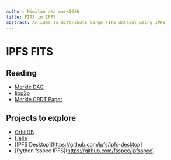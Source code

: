 ```yaml
---
author: Nimalan aka mark1626
title: FITS in IPFS
abstract: An idea to distribute large FITS dataset using IPFS
---
```


# IPFS FITS

## Reading

- [Merkle DAG](https://proto.school/merkle-dags/06)
- [libp2p](https://libp2p.io/)
- [Merkle CRDT Paper](https://arxiv.org/pdf/2004.00107)

## Projects to explore

- [OrbitDB](https://github.com/orbitdb/orbitdb)
- [Helia](https://github.com/ipfs/helia)
- [IPFS Desktop](https://github.com/ipfs/ipfs-desktop]
- [Python fsspec IPFS](https://github.com/fsspec/ipfsspec]

